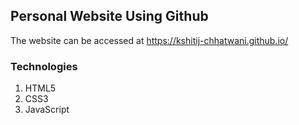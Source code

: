 
## Personal Website Using Github

The website can be accessed at https://kshitij-chhatwani.github.io/

### Technologies
1. HTML5
2. CSS3
3. JavaScript
